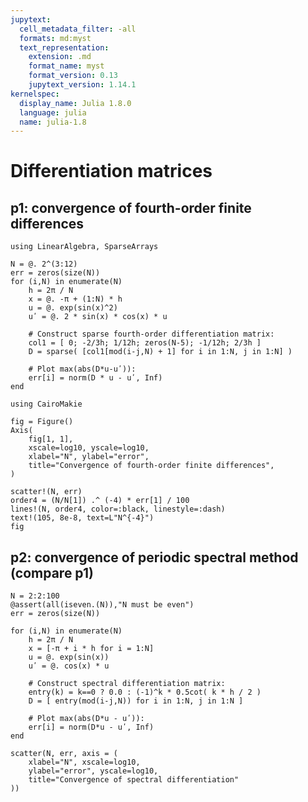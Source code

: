 ```yaml
---
jupytext:
  cell_metadata_filter: -all
  formats: md:myst
  text_representation:
    extension: .md
    format_name: myst
    format_version: 0.13
    jupytext_version: 1.14.1
kernelspec:
  display_name: Julia 1.8.0
  language: julia
  name: julia-1.8
---
```


# Differentiation matrices

## p1: convergence of fourth-order finite differences

```{code-cell} julia
using LinearAlgebra, SparseArrays

N = @. 2^(3:12)
err = zeros(size(N))
for (i,N) in enumerate(N)
    h = 2π / N
    x = @. -π + (1:N) * h
    u = @. exp(sin(x)^2)
    uʹ = @. 2 * sin(x) * cos(x) * u

    # Construct sparse fourth-order differentiation matrix:
    col1 = [ 0; -2/3h; 1/12h; zeros(N-5); -1/12h; 2/3h ]
    D = sparse( [col1[mod(i-j,N) + 1] for i in 1:N, j in 1:N] )

    # Plot max(abs(D*u-uʹ)):
    err[i] = norm(D * u - uʹ, Inf)
end
```

```{code-cell} julia
using CairoMakie

fig = Figure()
Axis(
    fig[1, 1],
    xscale=log10, yscale=log10,
    xlabel="N", ylabel="error",
    title="Convergence of fourth-order finite differences",
)

scatter!(N, err)
order4 = (N/N[1]) .^ (-4) * err[1] / 100
lines!(N, order4, color=:black, linestyle=:dash)
text!(105, 8e-8, text=L"N^{-4}")
fig
```

## p2: convergence of periodic spectral method (compare p1)

```{code-cell} julia
N = 2:2:100
@assert(all(iseven.(N)),"N must be even")
err = zeros(size(N))

for (i,N) in enumerate(N)
    h = 2π / N
    x = [-π + i * h for i = 1:N]
    u = @. exp(sin(x))
    uʹ = @. cos(x) * u

    # Construct spectral differentiation matrix:
    entry(k) = k==0 ? 0.0 : (-1)^k * 0.5cot( k * h / 2 )
    D = [ entry(mod(i-j,N)) for i in 1:N, j in 1:N ]

    # Plot max(abs(D*u - uʹ)):
    err[i] = norm(D*u - uʹ, Inf)
end
```

```{code-cell} julia
scatter(N, err, axis = (
    xlabel="N", xscale=log10, 
    ylabel="error", yscale=log10,
    title="Convergence of spectral differentiation"
))
```

